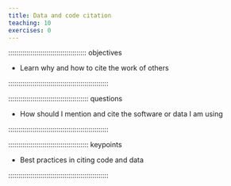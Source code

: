 ```yaml
---
title: Data and code citation
teaching: 10
exercises: 0
---
```




::::::::::::::::::::::::::::::::::::::: objectives

- Learn why and how to cite the work of others

::::::::::::::::::::::::::::::::::::::::::::::::::

:::::::::::::::::::::::::::::::::::::::: questions

- How should I mention and cite the software or data I am using

::::::::::::::::::::::::::::::::::::::::::::::::::



:::::::::::::::::::::::::::::::::::::::: keypoints

- Best practices in citing code and data

::::::::::::::::::::::::::::::::::::::::::::::::::


